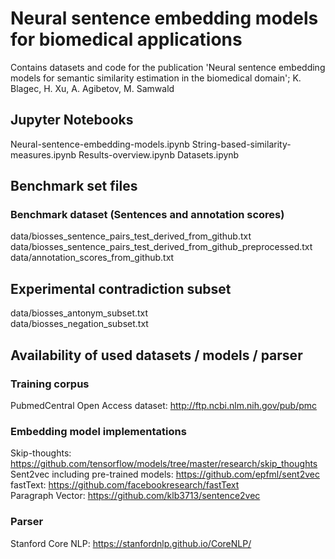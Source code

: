 # Neural sentence embedding models for biomedical applications
Contains datasets and code for the publication 'Neural sentence embedding models for semantic similarity estimation in the biomedical domain'; K. Blagec, H. Xu, A. Agibetov, M. Samwald

## Jupyter Notebooks
Neural-sentence-embedding-models.ipynb
String-based-similarity-measures.ipynb
Results-overview.ipynb
Datasets.ipynb

## Benchmark set files

### Benchmark dataset (Sentences and annotation scores)
data/biosses_sentence_pairs_test_derived_from_github.txt      
data/biosses_sentence_pairs_test_derived_from_github_preprocessed.txt         
data/annotation_scores_from_github.txt      

## Experimental contradiction subset  
data/biosses_antonym_subset.txt   
data/biosses_negation_subset.txt 
    
## Availability of used datasets / models / parser

### Training corpus

PubmedCentral Open Access dataset: http://ftp.ncbi.nlm.nih.gov/pub/pmc

### Embedding model implementations

Skip-thoughts: https://github.com/tensorflow/models/tree/master/research/skip_thoughts   
Sent2vec including pre-trained models: https://github.com/epfml/sent2vec      
fastText: https://github.com/facebookresearch/fastText    
Paragraph Vector: https://github.com/klb3713/sentence2vec

### Parser

Stanford Core NLP: https://stanfordnlp.github.io/CoreNLP/



